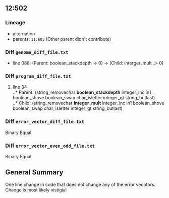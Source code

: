 ## 12:502  

### Lineage  
* alternation
* parents: `11:603` (Other parent didn't contribute)  

###  Diff `genome_diff_file.txt`     
* line 088: (Parent: boolean_stackdepth -> 0) -> (Child: interger_mult _> 0)  

### Diff `program_diff_file.txt`    
1. line 34  
..* Parent: (string_removechar **boolean_stackdepth** integer_inc in1 boolean_shove boolean_swap char_isletter integer_gt string_butlast)  
..* Child: (string_removechar **integer_mult** integer_inc in1 boolean_shove boolean_swap char_isletter integer_gt string_butlast)  

### Diff `error_vector_diff_file.txt`      
Binary Equal  

### Diff `error_vector_even_odd_file.txt`  
Binary Equal   

## General Summary 
One line change in code that does not change any of the error vecotors. Change is most likely vistigial   
